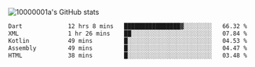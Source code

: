 ![10000001a's GitHub stats](https://github-readme-stats.vercel.app/api?username=10000001a&show_icons=true&theme=onedark&count_private=true)

<!-- [![Top Langs](https://github-readme-stats.vercel.app/api/top-langs/?username=10000001a&layout=compact&theme=onedark&langs_count=5)](https://github.com/anuraghazra/github-readme-stats) -->
<!--
**10000001a/10000001a** is a ✨ _special_ ✨ repository because its `README.md` (this file) appears on your GitHub profile.

Here are some ideas to get you started:

- 🔭 I’m currently working on ...
- 🌱 I’m currently learning ...
- 👯 I’m looking to collaborate on ...
- 🤔 I’m looking for help with ...
- 💬 Ask me about ...
- 📫 How to reach me: ...
- 😄 Pronouns: ...
- ⚡ Fun fact: ...
-->

<!--START_SECTION:waka-->

```txt
Dart             12 hrs 8 mins   ████████████████▓░░░░░░░░   66.32 %
XML              1 hr 26 mins    ██░░░░░░░░░░░░░░░░░░░░░░░   07.84 %
Kotlin           49 mins         █░░░░░░░░░░░░░░░░░░░░░░░░   04.53 %
Assembly         49 mins         █░░░░░░░░░░░░░░░░░░░░░░░░   04.47 %
HTML             38 mins         █░░░░░░░░░░░░░░░░░░░░░░░░   03.48 %
```

<!--END_SECTION:waka-->
